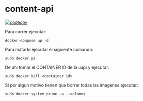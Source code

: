 # content-api
[![codecov](https://codecov.io/gh/StreamClub/content-api/graph/badge.svg?token=is8WGD9XcA)](https://codecov.io/gh/StreamClub/content-api)

Para correr ejecutar:

```
docker-compose up -d
```
Para matarlo ejecutar el siguiente comando:
```
sudo docker ps
```
De ahi tomar el CONTAINER ID de la uapi y ejecutar:
```
sudo docker kill <container id>
```
Si por algun motivo tienen que borrar todas las imagenes ejecutar:
```
sudo docker system prune -a --volumes
```
